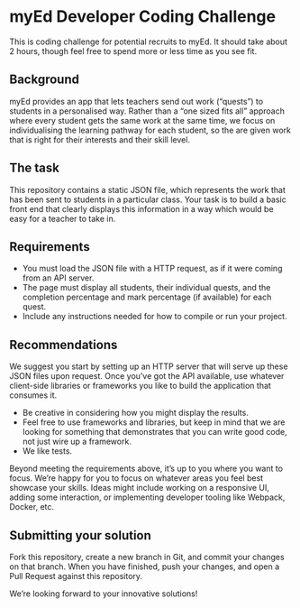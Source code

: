 # myEd Developer Coding Challenge

This is coding challenge for potential recruits to myEd. It should take about 2 hours, though feel free to spend more or less time as you see fit.

## Background

myEd provides an app that lets teachers send out work (“quests”) to students in a personalised way. Rather than a “one sized fits all” approach where every student gets the same work at the same time, we focus on individualising the learning pathway for each student, so the are given work that is right for their interests and their skill level.

## The task

This repository contains a static JSON file, which represents the work that has been sent to students in a particular class. Your task is to build a basic front end that clearly displays this information in a way which would be easy for a teacher to take in.

## Requirements

* You must load the JSON file with a HTTP request, as if it were coming from an API server.
* The page must display all students, their individual quests, and the completion percentage and mark percentage (if available) for each quest.
* Include any instructions needed for how to compile or run your project.


## Recommendations

We suggest you start by setting up an HTTP server that will serve up these JSON files upon request. Once you’ve got the API available, use whatever client-side libraries or frameworks you like to build the application that consumes it.

* Be creative in considering how you might display the results.
* Feel free to use frameworks and libraries, but keep in mind that we are looking for something that demonstrates that you can write good code, not just wire up a framework.
* We like tests.

Beyond meeting the requirements above, it’s up to you where you want to focus. We’re happy for you to focus on whatever areas you feel best showcase your skills. Ideas might include working on a responsive UI, adding some interaction, or implementing developer tooling like Webpack, Docker, etc.

## Submitting your solution

Fork this repository, create a new branch in Git, and commit your changes on that branch. When you have finished, push your changes, and open a Pull Request against this repository.


We’re looking forward to your innovative solutions!
